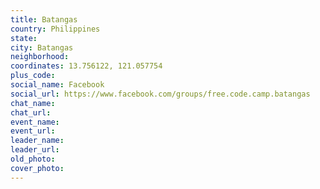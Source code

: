 ```yaml
---
title: Batangas
country: Philippines
state: 
city: Batangas
neighborhood: 
coordinates: 13.756122, 121.057754
plus_code:
social_name: Facebook
social_url: https://www.facebook.com/groups/free.code.camp.batangas
chat_name:
chat_url:
event_name:
event_url:
leader_name:
leader_url:
old_photo: 
cover_photo:
---
```

